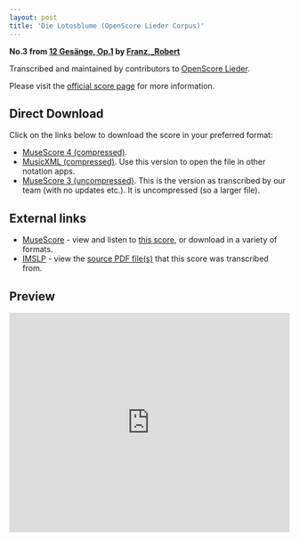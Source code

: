 ```yaml
---
layout: post
title: 'Die Lotosblume (OpenScore Lieder Corpus)'
---
```


__No.3 from [12 Gesänge, Op.1](https://fourscoreandmore.org/openscore/lieder/Franz,_Robert/12_Gesänge,_Op.1/) by [Franz,_Robert](https://fourscoreandmore.org/openscore/lieder/Franz,_Robert)__

Transcribed and maintained by contributors to [OpenScore Lieder].

Please visit the [official score page] for more information.

[official score page]: https://musescore.com/openscore-lieder-corpus/scores/5660581
[OpenScore Lieder]: https://musescore.com/openscore-lieder-corpus

## Direct Download

Click on the links below to download the score in your preferred format:
- [MuseScore 4 (compressed)](https://github.com/openscore/lieder/blob/main/scores/Franz,_Robert/12_Gesänge,_Op.1/03_Die_Lotosblume/lc5660581.mscz?raw=true).
- [MusicXML (compressed)](https://github.com/openscore/lieder/blob/main/scores/Franz,_Robert/12_Gesänge,_Op.1/03_Die_Lotosblume/lc5660581.mxl?raw=true). Use this version to open the file in other notation apps.
- [MuseScore 3 (uncompressed)](https://github.com/openscore/lieder/blob/main/scores/Franz,_Robert/12_Gesänge,_Op.1/03_Die_Lotosblume/lc5660581.mscx?raw=true). This is the version as transcribed by our team (with no updates etc.). It is uncompressed (so a larger file).

## External links

- [MuseScore] - view and listen to [this score][MuseScore], or download in a variety of formats.
- [IMSLP] - view the [source PDF file(s)][IMSLP] that this score was transcribed from.

[MuseScore]: https://musescore.com/score/5660581
[IMSLP]: https://imslp.org/wiki/Special:ReverseLookup/89017

## Preview

<iframe width="100%" height="394" src="https://musescore.com/openscore-lieder-corpus/scores/5660581/embed" frameborder="0" allowfullscreen allow="autoplay; fullscreen"></iframe>

